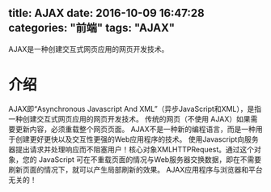 title: AJAX
date: 2016-10-09 16:47:28
categories: "前端"
tags: "AJAX"
---
AJAX是一种创建交互式网页应用的网页开发技术。
<!--more-->

介绍
============
AJAX即“Asynchronous Javascript And XML”（异步JavaScript和XML），是指一种创建交互式网页应用的网页开发技术。
传统的网页（不使用 AJAX）如果需要更新内容，必须重载整个网页页面。
AJAX不是一种新的编程语言，而是一种用于创建更好更快以及交互性更强的Web应用程序的技术。
使用Javascript向服务器提出请求并处理响应而不阻塞用户！核心对象XMLHTTPRequest。通过这个对象，您的 JavaScript 可在不重载页面的情况与Web服务器交换数据，即在不需要刷新页面的情况下，就可以产生局部刷新的效果。
AJAX应用程序与浏览器和平台无关的！



